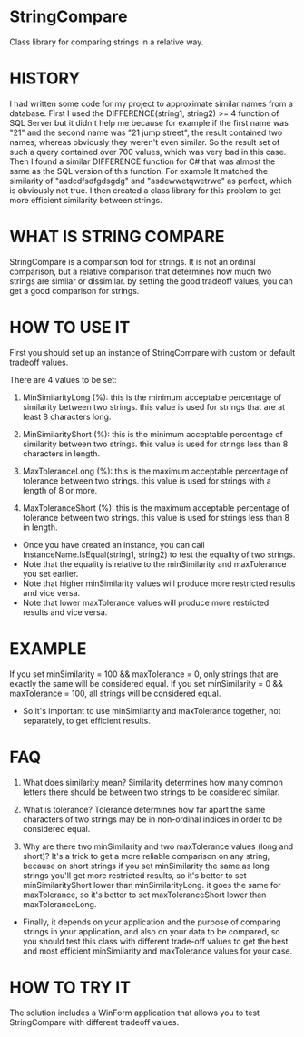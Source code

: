 # StringCompare
Class library for comparing strings in a relative way.

# HISTORY
I had written some code for my project to approximate similar names from a database.
First I used the DIFFERENCE(string1, string2) >= 4 function of SQL Server but it didn't help me because for example 
if the first name was "21" and the second name was "21 jump street", the result contained two names, whereas obviously they weren't even similar. 
So the result set of such a query contained over 700 values, which was very bad in this case.
Then I found a similar DIFFERENCE function for C# that was almost the same as the SQL version of this function. For example 
It matched the similarity of "asdcdfsdfgdsgdg" and "asdewwetqwetrwe" as perfect, which is obviously not true.
I then created a class library for this problem to get more efficient similarity between strings.

# WHAT IS STRING COMPARE
StringCompare is a comparison tool for strings. It is not an ordinal comparison, but a relative comparison that determines 
how much two strings are similar or dissimilar. by setting the good tradeoff values, you can get a good comparison for strings.

# HOW TO USE IT
First you should set up an instance of StringCompare with custom or default tradeoff values.

There are 4 values to be set:

1. MinSimilarityLong (%):
   this is the minimum acceptable percentage of similarity between two strings.
   this value is used for strings that are at least 8 characters long.

3. MinSimilarityShort (%):
   this is the minimum acceptable percentage of similarity between two strings.
   this value is used for strings less than 8 characters in length.

5. MaxToleranceLong (%):
   this is the maximum acceptable percentage of tolerance between two strings.
   this value is used for strings with a length of 8 or more.

7. MaxToleranceShort (%):
   this is the maximum acceptable percentage of tolerance between two strings.
   this value is used for strings less than 8 in length.

* Once you have created an instance, you can call InstanceName.IsEqual(string1, string2) to test the equality of two strings.
* Note that the equality is relative to the minSimilarity and maxTolerance you set earlier.
* Note that higher minSimilarity values will produce more restricted results and vice versa.
* Note that lower maxTolerance values will produce more restricted results and vice versa.

# EXAMPLE
If you set minSimilarity = 100 && maxTolerance = 0, only strings that are exactly the same will be considered equal. 
If you set minSimilarity = 0 && maxTolerance = 100, all strings will be considered equal.

* So it's important to use minSimilarity and maxTolerance together, not separately, to get efficient results.

# FAQ

1. What does similarity mean?
   Similarity determines how many common letters there should be between two strings to be considered similar.

2. What is tolerance?
   Tolerance determines how far apart the same characters of two strings may be in non-ordinal indices in order to be considered equal.

3. Why are there two minSimilarity and two maxTolerance values (long and short)?
   It's a trick to get a more reliable comparison on any string, because on short strings if you set minSimilarity the same as
   long strings you'll get more restricted results, so it's better to set minSimilarityShort lower than minSimilarityLong.
   it goes the same for maxTolerance, so it's better to set maxToleranceShort lower than maxToleranceLong.

* Finally, it depends on your application and the purpose of comparing strings in your application, and also on your data
  to be compared, so you should test this class with different trade-off values to get the best and most efficient
  minSimilarity and maxTolerance values for your case.

# HOW TO TRY IT
The solution includes a WinForm application that allows you to test StringCompare with different tradeoff values.
